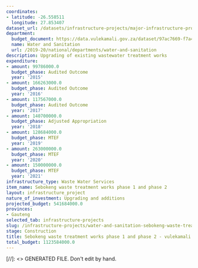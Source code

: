 ```yaml
---
coordinates:
- latitude: -26.558511
  longitude: 27.853407
dataset_url: /datasets/infrastructure-projects/major-infrastructure-projects-by-national-departments
department:
  budget_document: https://data.vulekamali.gov.za/dataset/97ac7669-f7a4-40b6-a5bf-7843666fe0b5/resource/10d89fd3-0c5e-44b4-8b90-bb328c73586f/download/vote-36-water-and-sanitation.pdf
  name: Water and Sanitation
  url: /2019-20/national/departments/water-and-sanitation
description: Upgrading of existing wastewater treatment works
expenditure:
- amount: 99786000.0
  budget_phase: Audited Outcome
  year: '2015'
- amount: 166263000.0
  budget_phase: Audited Outcome
  year: '2016'
- amount: 117567000.0
  budget_phase: Audited Outcome
  year: '2017'
- amount: 140700000.0
  budget_phase: Adjusted Appropriation
  year: '2018'
- amount: 128684000.0
  budget_phase: MTEF
  year: '2019'
- amount: 263000000.0
  budget_phase: MTEF
  year: '2020'
- amount: 150000000.0
  budget_phase: MTEF
  year: '2021'
infrastructure_type: Waste Water Services
item_name: Sebokeng waste treatment works phase 1 and phase 2
layout: infrastructure_project
nature_of_investment: Upgrading and additions
projected_budget: 541684000.0
provinces:
- Gauteng
selected_tab: infrastructure-projects
slug: /infrastructure-projects/water-and-sanitation-sebokeng-waste-treatment-works-phase-1-and-phase-2
stage: Construction
title: Sebokeng waste treatment works phase 1 and phase 2 - vulekamali
total_budget: 1123584000.0
---
```

[//]: <> GENERATED FILE. Don't edit by hand.